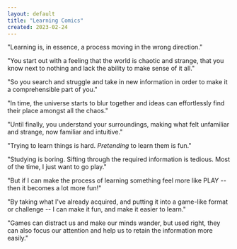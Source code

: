 ```yaml
---
layout: default
title: "Learning Comics"
created: 2023-02-24
---
```


"Learning is, in essence, a process moving in the wrong direction."

"You start out with a feeling that the world is chaotic and strange, that you know next to nothing and lack the ability to make sense of it all."

"So you search and struggle and take in new information in order to make it a comprehensible part of you."

"In time, the universe starts to blur together and ideas can effortlessly find their place amongst all the chaos."

"Until finally, you understand your surroundings, making what felt unfamiliar and strange, now familiar and intuitive."



"Trying to learn things is hard. *Pretending* to learn them is fun." 

"Studying is boring. Sifting through the required information is tedious. Most of the time, I just want to go play."

"But if I can make the process of learning something feel more like PLAY -- then it becomes a lot more fun!"

"By taking what I've already acquired, and putting it into a game-like format or challenge -- I can make it fun, and make it easier to learn."

"Games can distract us and make our minds wander, but used right, they can also focus our attention and help us to retain the information more easily."